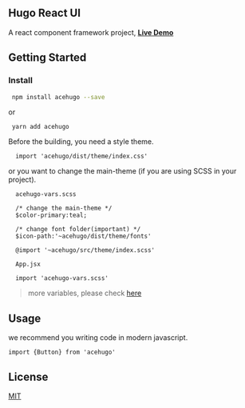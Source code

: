 ## Hugo React UI

A react component framework project, **[Live Demo](https://hugo.acehubert.com")**

## Getting Started

### Install

```bash
 npm install acehugo --save
```
or
```
 yarn add acehugo  
```

Before the building, you need a style theme.
```
  import 'acehugo/dist/theme/index.css'
```
or you want to change the main-theme (if you are using SCSS in your project).
```
  acehugo-vars.scss

  /* change the main-theme */
  $color-primary:teal;

  /* change font folder(important) */
  $icon-path:'~acehugo/dist/theme/fonts'

  @import '~acehugo/src/theme/index.scss'

  App.jsx

  import 'acehugo-vars.scss'
```
>more variables, please check [here](http://hugo.acehubert.com/#en-US/variables)


## Usage

we recommend you writing code in modern javascript.

```
import {Button} from 'acehugo'
```

## License

[MIT](https://choosealicense.com/licenses/mit/)
